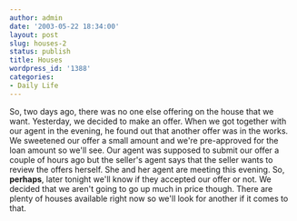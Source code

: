 ```yaml
---
author: admin
date: '2003-05-22 18:34:00'
layout: post
slug: houses-2
status: publish
title: Houses
wordpress_id: '1388'
categories:
- Daily Life
---
```


So, two days ago, there was no one else offering on the house that we
want. Yesterday, we decided to make an offer. When we got together with
our agent in the evening, he found out that another offer was in the
works. We sweetened our offer a small amount and we're pre-approved for
the loan amount so we'll see. Our agent was supposed to submit our offer
a couple of hours ago but the seller's agent says that the seller wants
to review the offers herself. She and her agent are meeting this
evening. So, **perhaps**, later tonight we'll know if they accepted our
offer or not. We decided that we aren't going to go up much in price
though. There are plenty of houses available right now so we'll look for
another if it comes to that.
